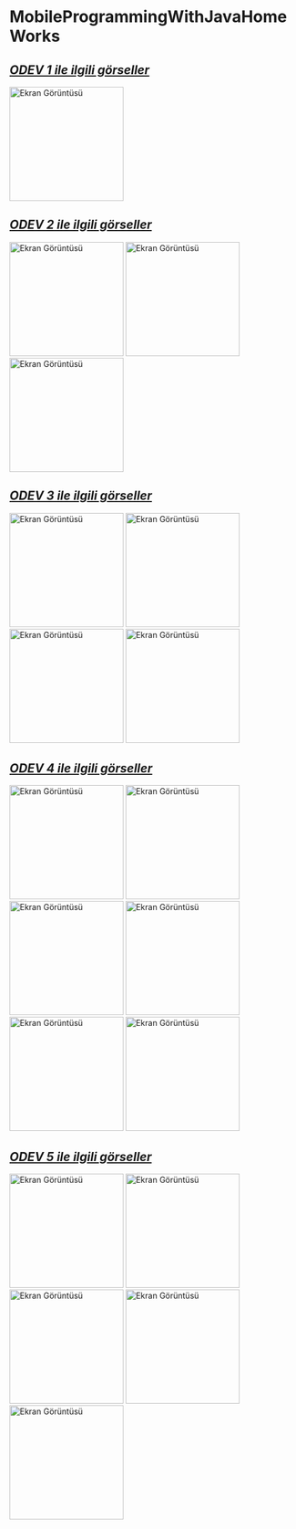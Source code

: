 # MobileProgrammingWithJavaHomeWorks

## <u>***ODEV 1 ile ilgili görseller***</u>
<p float="left">
  <img src="images/odev1.1.jpeg" alt="Ekran Görüntüsü" width="200"/>
</p>

## <u>***ODEV 2 ile ilgili görseller***</u>
<p float="left">
  <img src="images/odev2.1.jpeg" alt="Ekran Görüntüsü" width="200"/>
  <img src="images/odev2.2.jpeg" alt="Ekran Görüntüsü" width="200"/>
  <img src="images/odev2.3.jpeg" alt="Ekran Görüntüsü" width="200"/>
</p>

## <u>***ODEV 3 ile ilgili görseller***</u>
<p float="left">
  <img src="images/odev3.1.jpeg" alt="Ekran Görüntüsü" width="200"/>
  <img src="images/odev3.2.jpeg" alt="Ekran Görüntüsü" width="200"/>
  <img src="images/odev3.3.jpeg" alt="Ekran Görüntüsü" width="200"/>
  <img src="images/odev3.4.jpeg" alt="Ekran Görüntüsü" width="200"/>
</p>

## <u>***ODEV 4 ile ilgili görseller***</u>
<p float="left">
  <img src="images/odev4.1.jpeg" alt="Ekran Görüntüsü" width="200"/>
  <img src="images/odev4.2.jpeg" alt="Ekran Görüntüsü" width="200"/>
  <img src="images/odev4.3.jpeg" alt="Ekran Görüntüsü" width="200"/>
  <img src="images/odev4.4.jpeg" alt="Ekran Görüntüsü" width="200"/>
  <img src="images/odev4.5.jpeg" alt="Ekran Görüntüsü" width="200"/>
  <img src="images/odev4.6.jpeg" alt="Ekran Görüntüsü" width="200"/>
</p>

## <u>***ODEV 5 ile ilgili görseller***</u>
<p float="left">
  <img src="images/odev5.1.jpeg" alt="Ekran Görüntüsü" width="200"/>
  <img src="images/odev5.2.jpeg" alt="Ekran Görüntüsü" width="200"/>
  <img src="images/odev5.3.jpeg" alt="Ekran Görüntüsü" width="200"/>
  <img src="images/odev5.4.jpeg" alt="Ekran Görüntüsü" width="200"/>
  <img src="images/odev5.5.jpeg" alt="Ekran Görüntüsü" width="200"/>
</p>

